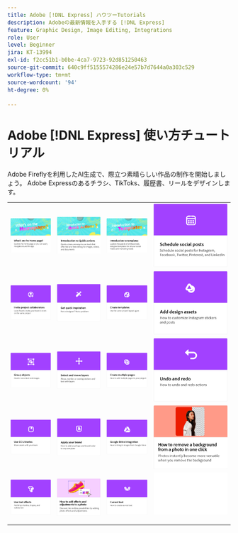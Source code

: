 ```yaml
---
title: Adobe [!DNL Express] ハウツーTutorials
description: Adobeの最新情報を入手する [!DNL Express]
feature: Graphic Design, Image Editing, Integrations
role: User
level: Beginner
jira: KT-13994
exl-id: f2cc51b1-b0be-4ca7-9723-92d851250463
source-git-commit: 640c9ff5155574286e24e57b7d7644a0a303c529
workflow-type: tm+mt
source-wordcount: '94'
ht-degree: 0%

---
```


# Adobe [!DNL Express] 使い方チュートリアル

Adobe Fireflyを利用したAI生成で、際立つ素晴らしい作品の制作を開始しましょう。 Adobe Expressのあるチラシ、TikToks、履歴書、リールをデザインします。

<table style="table-layout:fixed">
<tr>
 <td>
      <a href="get-started.md">
         <img alt="ホームページの内容" src="assets/home-page.png" />
      </a>
 </td>
 <td>
      <a href="quick-actions.md">
         <img alt="クイックアクションの概要" src="assets/quick-actions.png" />
      </a>
 </td>
 <td>
      <a href="introduction-templates.md">
         <img alt="クイックアクションの概要" src="assets/introduction-templates.png" />
      </a>
 </td>
 <td>
      <a href="schedule.md">
         <img alt="ソーシャル投稿のスケジュール" src="assets/schedule.png" />
      </a>
  </td>
</tr>
<tr>
  <td>
   <a href="collaborate.md">
      <img alt="プロジェクト共同作業者を招待" src="assets/collaborate.png" />
   </a>
  </td>
  <td>
      <a href="get-inspiration.md">
         <img alt="すぐにインスピレーションを得る" src="assets/inspiration.png" />
      </a>
  </td>
  <td>
   <a href="create-templates.md">
      <img alt="テンプレートの作成" src="assets/templates.png" />
   </a>
  </td>
 <td>
         <a href="add-design-assets.md">
            <img alt="デザインアセットの追加" src="assets/design-assets.png" />
         </a>
 </td>
</tr>
<tr>
  <td>
         <a href="group-objects.md">
            <img alt="オブジェクトのグループ化" src="assets/group-objects.png" />
         </a>
   </td>
  <td>
         <a href="layers.md">
            <img alt="レイヤーの選択と移動" src="assets/layers.png" />
         </a>
   </td>
  <td>
      <a href="multiple-pages.md">
         <img alt="複数ページの作成" src="assets/multiple-pages.png" />
      </a>
  </td>
  <td>
      <a href="undo-redo.md">
         <img alt="取り消しとやり直し" src="assets/undo-redo.png" />
      </a>
   </td>
</tr>
<tr>
  <td>
      <a href="cc-libraries.md">
         <img alt="CCライブラリの使用" src="assets/cc-libraries.png" />
      </a>
  </td>
   <td>
      <a href="brand.md">
         <img alt="ブランドを適用" src="assets/brand.png" />
      </a>
  </td>
   <td>
      <a href="google-drive.md">
         <img alt="Googleドライブの統合" src="assets/google-drive.png" />
      </a>
  </td>
  <td>
      <a href="remove-background.md">
         <img alt="背景を削除" src="assets/background.png" />
      </a>
  </td>
  </tr>
<tr>
  <td>
      <a href="text-effects.md">
         <img alt="テキストエフェクトの使用" src="assets/text-effects.png" />
      </a>
  </td>
  <td>
      <a href="image-effects.md">
         <img alt="画像効果の使用" src="assets/image-effects.png" />
      </a>
  </td>
  <td>
         <a href="create-curved-text.md">
            <img alt="曲線テキストを作成する" src="assets/curved-text.png" />
         </a>
   </td>
  <td>
      <img alt="スペーサー" src="../assets/Whitespacer.png" />
      <div>
      <br>
   </td>
</tr>
</table>
